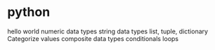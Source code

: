 # python
hello world
numeric data types
string data types
list, tuple, dictionary 
Categorize values
composite data types
conditionals
loops

